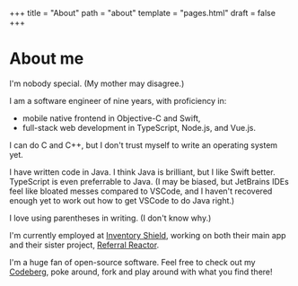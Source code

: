 +++
title = "About"
path = "about"
template = "pages.html"
draft = false
+++

# About me

I'm nobody special. (My mother may disagree.)

I am a software engineer of nine years, with proficiency in:

- mobile native frontend in Objective-C and Swift,
- full-stack web development in TypeScript, Node.js, and Vue.js.

I can do C and C++, but I don't trust myself to write an operating system yet.

I have written code in Java. I think Java is brilliant, but I like Swift better. TypeScript is even preferrable to Java. (I may be biased, but JetBrains IDEs feel like bloated messes compared to VSCode, and I haven't recovered enough yet to work out how to get VSCode to do Java right.)

I love using parentheses in writing. (I don't know why.)

I'm currently employed at [Inventory Shield](https://inventoryshield.com/), working on both their main app and their sister project, [Referral Reactor](https://referralreactor.com/).

I'm a huge fan of open-source software. Feel free to check out my [Codeberg](https://codeberg.org/AverageHelper), poke around, fork and play around with what you find there!
